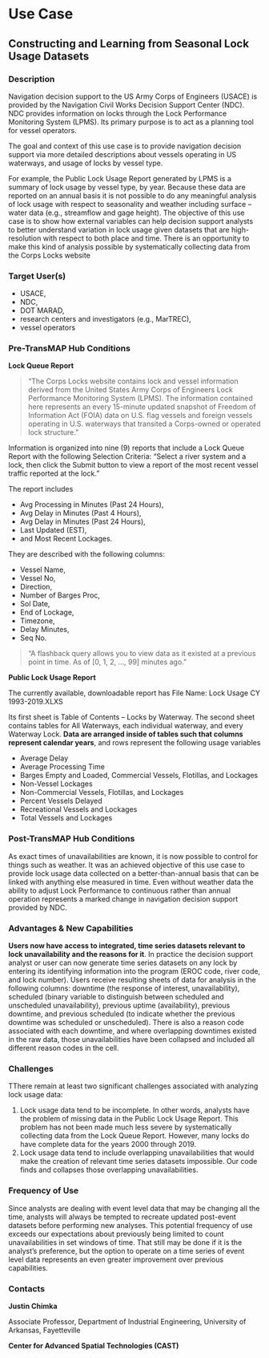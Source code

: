# Use Case
## Constructing and Learning from Seasonal Lock Usage Datasets

### Description

Navigation decision support to the US Army Corps of Engineers (USACE) is provided by the Navigation Civil Works Decision Support Center (NDC). NDC provides information on locks through the Lock Performance Monitoring System (LPMS). Its primary purpose is to act as a planning tool for vessel operators.

The goal and context of this use case is to provide navigation decision support via more detailed descriptions about vessels operating in US waterways, and usage of locks by vessel type.

For example, the Public Lock Usage Report generated by LPMS is a summary of lock usage by vessel type, by year. Because these data are reported on an annual basis it is not possible to do any meaningful analysis of lock usage with respect to seasonality and weather including surface – water data (e.g., streamflow and gage height). The objective of this use case is to show how external variables can help decision support analysts to better understand variation in lock usage given datasets that are high-resolution with respect to both place and time. There is an opportunity to make this kind of analysis possible by systematically collecting data from the Corps Locks website

### Target User(s)

- USACE,
- NDC,
- DOT MARAD,
- research centers and investigators (e.g., MarTREC),
- vessel operators

### Pre-TransMAP Hub Conditions

**Lock Queue Report**

> “The Corps Locks website contains lock and vessel information derived from the United States Army Corps of Engineers Lock Performance Monitoring System (LPMS). The information contained here represents an every 15-minute updated snapshot of Freedom of Information Act (FOIA) data on U.S. flag vessels and foreign vessels operating in U.S. waterways that transited a Corps-owned or operated lock structure.”

Information is organized into nine (9) reports that include a Lock Queue Report with the following Selection Criteria: “Select a river system and a lock, then click the Submit button to view a report of the most recent vessel traffic reported at the lock.”

The report includes

- Avg Processing in Minutes (Past 24 Hours),
- Avg Delay in Minutes (Past 4 Hours),
- Avg Delay in Minutes (Past 24 Hours),
- Last Updated (EST),
- and Most Recent Lockages.

They are described with the following columns:

- Vessel Name,
- Vessel No,
- Direction,
- Number of Barges Proc,
- Sol Date,
- End of Lockage,
- Timezone,
- Delay Minutes,
- Seq No.

> “A flashback query allows you to view data as it existed at a previous point in time. As of [0, 1, 2, …, 99] minutes ago.”

**Public Lock Usage Report**

The currently available, downloadable report has File Name: Lock Usage CY 1993-2019.XLXS

Its first sheet is Table of Contents – Locks by Waterway. The second sheet contains tables for All Waterways, each individual waterway, and every Waterway Lock. **Data are arranged inside of tables such that columns represent calendar years**, and rows represent the following usage variables

- Average Delay
- Average Processing Time
- Barges Empty and Loaded, Commercial Vessels, Flotillas, and Lockages
- Non-Vessel Lockages
- Non-Commercial Vessels, Flotillas, and Lockages
- Percent Vessels Delayed
- Recreational Vessels and Lockages
- Total Vessels and Lockages

### Post-TransMAP Hub Conditions

As exact times of unavailabilities are known, it is now possible to control for things such as weather. It was an achieved objective of this use case to provide lock usage data collected on a better-than-annual basis that can be linked with anything else measured in time. Even without weather data the ability to adjust Lock Performance to continuous rather than annual operation represents a marked change in navigation decision support provided by NDC.

### Advantages & New Capabilities

**Users now have access to integrated, time series datasets relevant to lock unavailability and the reasons for it**. In practice the decision support analyst or user can now generate time series datasets on any lock by entering its identifying information into the program (EROC code, river code, and lock number). Users receive resulting sheets of data for analysis in the following columns: downtime (the response of interest, unavailability), scheduled (binary variable to distinguish between scheduled and unscheduled unavailability), previous uptime (availability), previous downtime, and previous scheduled (to indicate whether the previous downtime was scheduled or unscheduled). There is also a reason code associated with each downtime, and where overlapping downtimes existed in the raw data, those unavailabilities have been collapsed and included all different reason codes in the cell.


### Challenges

TThere remain at least two significant challenges associated with analyzing lock usage data:

1. Lock usage data tend to be incomplete. In other words, analysts have the problem of missing data in the Public Lock Usage Report. This problem has not been made much less severe by systematically collecting data from the Lock Queue Report. However, many locks do have complete data for the years 2000 through 2019.
2. Lock usage data tend to include overlapping unavailabilities that would make the creation of relevant time series datasets impossible. Our code finds and collapses those overlapping unavailabilities.

### Frequency of Use

Since analysts are dealing with event level data that may be changing all the time, analysts will always be tempted to recreate updated post-event datasets before performing new analyses. This potential frequency of use exceeds our expectations about previously being limited to count unavailabilities in set windows of time. That still may be done if it is the analyst’s preference, but the option to operate on a time series of event level data represents an even greater improvement over previous capabilities.

### Contacts

**Justin Chimka**

Associate Professor, Department of Industrial Engineering, University of Arkansas, Fayetteville

**Center for Advanced Spatial Technologies (CAST)**



